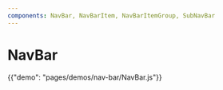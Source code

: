 ```yaml
---
components: NavBar, NavBarItem, NavBarItemGroup, SubNavBar
---
```

# NavBar
{{"demo": "pages/demos/nav-bar/NavBar.js"}}


